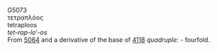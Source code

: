 G5073  
τετραπλόος  
tetraploos  
*tet-rap-lo‘-os*  
From [5064](g5064) and a derivative of the base of [4118](g4118)
*quadruple:* - fourfold.  
